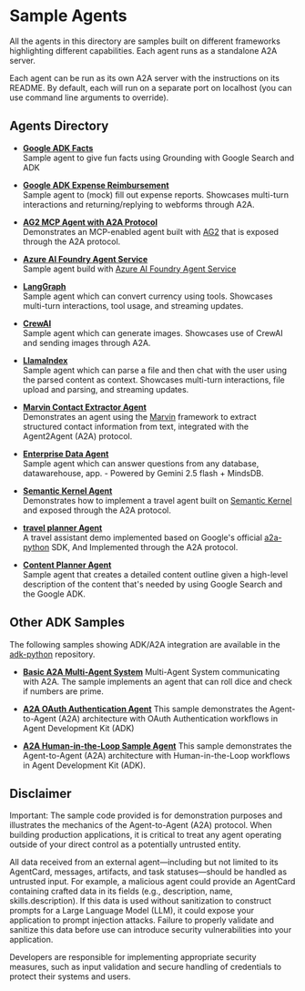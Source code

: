 # Sample Agents

All the agents in this directory are samples built on different frameworks highlighting different capabilities. Each agent runs as a standalone A2A server.

Each agent can be run as its own A2A server with the instructions on its README. By default, each will run on a separate port on localhost (you can use command line arguments to override).

## Agents Directory

* [**Google ADK Facts**](/samples/python/agents/adk_facts/README.md)  
Sample agent to give fun facts using Grounding with Google Search and ADK

* [**Google ADK Expense Reimbursement**](/samples/python/agents/adk_expense_reimbursement/README.md)  
Sample agent to (mock) fill out expense reports. Showcases multi-turn interactions and returning/replying to webforms through A2A.

* [**AG2 MCP Agent with A2A Protocol**](/samples/python/agents/ag2/README.md)  
Demonstrates an MCP-enabled agent built with [AG2](https://github.com/ag2ai/ag2) that is exposed through the A2A protocol.

* [**Azure AI Foundry Agent Service**](/samples/python/agents/azureaifoundry_sdk/README.md)  
Sample agent build with [Azure AI Foundry Agent Service](https://learn.microsoft.com/en-us/azure/ai-services/agents/overview)

* [**LangGraph**](/samples/python/agents/langgraph/README.md)  
Sample agent which can convert currency using tools. Showcases multi-turn interactions, tool usage, and streaming updates. 

* [**CrewAI**](/samples/python/agents/crewai/README.md)  
Sample agent which can generate images. Showcases use of CrewAI and sending images through A2A.

* [**LlamaIndex**](/samples/python/agents/llama_index_file_chat/README.md)  
Sample agent which can parse a file and then chat with the user using the parsed content as context. Showcases multi-turn interactions, file upload and parsing, and streaming updates. 

* [**Marvin Contact Extractor Agent**](/samples/python/agents/marvin/README.md)  
Demonstrates an agent using the [Marvin](https://github.com/prefecthq/marvin) framework to extract structured contact information from text, integrated with the Agent2Agent (A2A) protocol.

* [**Enterprise Data Agent**](/samples/python/agents/mindsdb/README.md)  
Sample agent which can answer questions from any database, datawarehouse, app. - Powered by Gemini 2.5 flash + MindsDB.

* [**Semantic Kernel Agent**](/samples/python/agents/semantickernel/README.md)  
Demonstrates how to implement a travel agent built on [Semantic Kernel](https://github.com/microsoft/semantic-kernel/) and exposed through the A2A protocol.

* [**travel planner Agent**](/samples/python/agents/travel_planner_agent/README.md)  
 A travel assistant demo implemented based on Google's official [a2a-python](https://github.com/google/a2a-python) SDK, And Implemented through the A2A protocol.

* [**Content Planner Agent**](/samples/python/agents/content_planner/README.md)  
  Sample agent that creates a detailed content outline given a high-level description of the content that's needed by using Google Search and the Google ADK.

## Other ADK Samples

The following samples showing ADK/A2A integration are available in the [adk-python](https://github.com/google/adk-python/tree/main/contributing/samples) repository.

* [**Basic A2A Multi-Agent System**](https://github.com/google/adk-python/tree/main/contributing/samples/a2a_basic)
Multi-Agent System communicating with A2A. The sample implements an agent that can roll dice and check if numbers are prime.

* [**A2A OAuth Authentication Agent**](https://github.com/google/adk-python/tree/main/contributing/samples/a2a_auth)
This sample demonstrates the Agent-to-Agent (A2A) architecture with OAuth Authentication workflows in Agent Development Kit (ADK)

* [**A2A Human-in-the-Loop Sample Agent**](https://github.com/google/adk-python/tree/main/contributing/samples/a2a_human_in_loop)
This sample demonstrates the Agent-to-Agent (A2A) architecture with Human-in-the-Loop workflows in Agent Development Kit (ADK).

## Disclaimer

Important: The sample code provided is for demonstration purposes and illustrates the mechanics of the Agent-to-Agent (A2A) protocol. When building production applications, it is critical to treat any agent operating outside of your direct control as a potentially untrusted entity.

All data received from an external agent—including but not limited to its AgentCard, messages, artifacts, and task statuses—should be handled as untrusted input. For example, a malicious agent could provide an AgentCard containing crafted data in its fields (e.g., description, name, skills.description). If this data is used without sanitization to construct prompts for a Large Language Model (LLM), it could expose your application to prompt injection attacks.  Failure to properly validate and sanitize this data before use can introduce security vulnerabilities into your application.

Developers are responsible for implementing appropriate security measures, such as input validation and secure handling of credentials to protect their systems and users.
